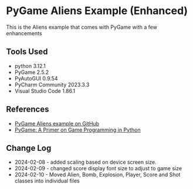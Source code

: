 # PyGame Aliens Example (Enhanced)
This is the Aliens example that comes with PyGame with a few enhancements
## Tools Used
* python 3.12.1
* PyGame 2.5.2
* PyAutoGUI 0.9.54
* PyCharm Community 2023.3.3
* Visual Studio Code 1.86.1
## References
* [PyGame Aliens example on GitHub](https://github.com/pygame/pygame/tree/main/examples)
* [PyGame: A Primer on Game Programming in Python](https://realpython.com/pygame-a-primer/)
## Change Log
* 2024-02-08 - added scaling based on device screen size.
* 2024-02-09 - changed score display font size to adjust to game size
* 2024-02-10 - Moved Alien, Bomb, Explosion, Player, Score and Shot classes into individual files